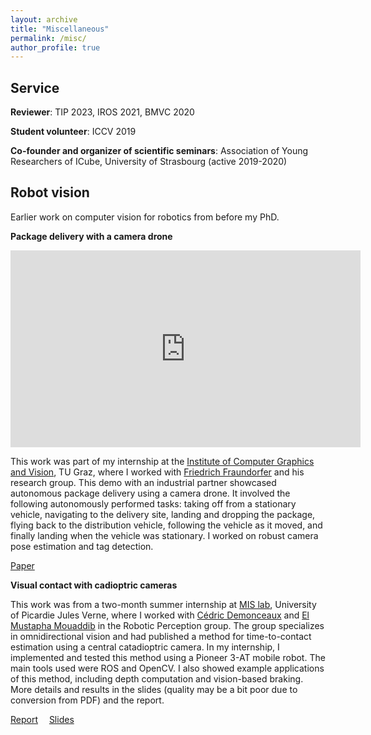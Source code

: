 ```yaml
---
layout: archive
title: "Miscellaneous"
permalink: /misc/
author_profile: true
---
```


## Service

**Reviewer**: TIP 2023, IROS 2021, BMVC 2020  

**Student volunteer**: ICCV 2019  

**Co-founder and organizer of scientific seminars**: Association of Young Researchers of ICube, University of Strasbourg (active 2019-2020)   


## Robot vision

Earlier work on computer vision for robotics from before my PhD.

**Package delivery with a camera drone**  

<iframe width="560" height="315" src="https://www.youtube.com/embed/bxM6dls2wuo" frameborder="0" allow="accelerometer; autoplay; clipboard-write; encrypted-media; gyroscope; picture-in-picture" allowfullscreen></iframe>    
  
This work was part of my internship at the [Institute of Computer Graphics and Vision](https://www.tugraz.at/institute/icg/home/), TU Graz, where I worked with [Friedrich Fraundorfer](https://www.tugraz.at/institute/icg/research/team-fraundorfer/people/friedrich-fraundorfer/) and his research group. This demo with an industrial partner showcased autonomous package delivery using a camera drone. It involved the following autonomously performed tasks: taking off from a stationary vehicle, navigating to the delivery site, landing and dropping the package, flying back to the distribution vehicle, following the vehicle as it moved, and finally landing when the vehicle was stationary. I worked on robust camera pose estimation and tag detection.  
  
[Paper](https://graz.elsevierpure.com/en/publications/package-delivery-experiments-with-a-camera-drone)


**Visual contact with cadioptric cameras**

This work was from a two-month summer internship at [MIS lab](https://www.mis.u-picardie.fr), University of Picardie Jules Verne, where I worked with [Cédric Demonceaux](https://sites.google.com/view/cedricdemonceaux/home) and [El Mustapha Mouaddib](https://home.mis.u-picardie.fr/~mouaddib/index.php?page=accueil) in the Robotic Perception group. The group specializes in omnidirectional vision and had published a method for time-to-contact estimation using a central catadioptric camera. In my internship, I implemented and tested this method using a Pioneer 3-AT mobile robot. The main tools used were ROS and OpenCV. I also showed example applications of this method, including depth computation and vision-based braking. More details and results in the slides (quality may be a bit poor due to conversion from PDF) and the report.  
  
[Report](/files/VisualContact_Report.pdf) <span style="display: inline-block; width: 10px;"></span> [Slides](https://docs.google.com/presentation/d/1c3bOevwVjbf8PJqQAFYKfqNDCrETQdBFC3qn7KOI7lY/edit?usp=sharing)



